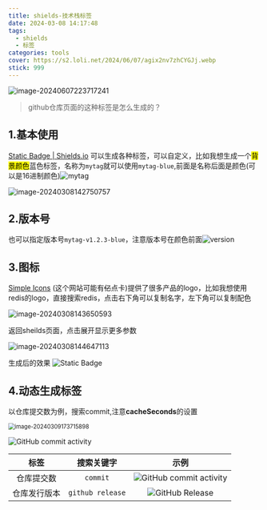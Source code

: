 ```yaml
---
title: shields-技术栈标签
date: 2024-03-08 14:17:48
tags:
  - shields
  - 标签
categories: tools
cover: https://s2.loli.net/2024/06/07/agix2nv7zhCYGJj.webp
stick: 999
---
```


![image-20240607223717241](https://s2.loli.net/2024/06/07/4hlYq7RUw93zWGZ.png)

> github仓库页面的这种标签是怎么生成的？

## 1.基本使用

[Static Badge | Shields.io](https://shields.io/badges) 可以生成各种标签，可以自定义，比如我想生成一个<mark>背景颜色</mark>蓝色标签，名称为`mytag`就可以使用`mytag-blue`,前面是名称后面是颜色(可以是16进制颜色)![mytag](https://img.shields.io/badge/mytag-blue?style=flat)

![image-20240308142750757](https://img2.imgtp.com/2024/04/04/BUV0H7vT.png)

## 2.版本号

也可以指定版本号`mytag-v1.2.3-blue`，注意版本号在颜色前面![version](https://img.shields.io/badge/mytag-v1.2.3-blue?style=flat)

## 3.图标

[Simple Icons](https://simpleicons.org/zh-CN/) (这个网站可能有~~亿~~点卡)提供了很多产品的logo，比如我想使用redis的logo，直接搜索redis，点击右下角可以复制名字，左下角可以复制配色

<img src="https://img2.imgtp.com/2024/04/04/o6Z8qcbg.png" alt="image-20240308143650593"  />

返回sheilds页面，点击展开显示更多参数

![image-20240308144647113](https://img2.imgtp.com/2024/04/04/CiRV271t.png)

生成后的效果 ![Static Badge](https://img.shields.io/badge/Redis-v7.0.12-%23DC382D?style=flat&logo=redis&logoColor=%23DC382D)

## 4.动态生成标签

以仓库提交数为例，搜索commit,注意**cacheSeconds**的设置

<img src="https://img2.imgtp.com/2024/04/04/bqQcvnPU.png" alt="image-20240309173715898" style="zoom:80%;" />

![GitHub commit activity](https://img.shields.io/github/commit-activity/t/tankingcao/java_design?style=flat&labelColor=red&cacheSeconds=3600)

|     标签     |    搜索关键字    |                                                                               示例                                                                                |
| :----------: | :--------------: | :---------------------------------------------------------------------------------------------------------------------------------------------------------------: |
|  仓库提交数  |     `commit`     |           ![GitHub commit activity](https://img.shields.io/github/commit-activity/t/tankingcao/java_design?style=flat&labelColor=red&cacheSeconds=3600)           |
| 仓库发行版本 | `github release` | ![GitHub Release](https://img.shields.io/github/v/release/tankingcao/java_design?include_prereleases&sort=date&display_name=release&style=flat&cacheSeconds=3600) |
